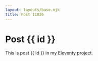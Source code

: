 ```yaml
---
layout: layouts/base.njk
title: Post 11026
---
```


# Post {{ id }}

This is post {{ id }} in my Eleventy project.
